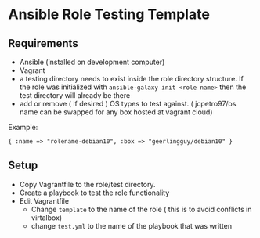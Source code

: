 # Ansible Role Testing Template

## Requirements

* Ansible (installed on development computer)
* Vagrant 
* a testing directory needs to exist inside the role directory structure.  If the role was initialized with `ansible-galaxy init <role name>` then the test directory will already be there
* add or remove ( if desired ) OS types to test against.  ( jcpetro97/os name can be swapped for any box hosted at vagrant cloud)

Example:

`{ :name => "rolename-debian10", :box => "geerlingguy/debian10" }`


## Setup

* Copy Vagrantfile to the role/test directory.
* Create a playbook to test the role functionality
* Edit Vagrantfile
  * Change `template` to the name of the role ( this is to avoid conflicts in virtalbox)
  * change `test.yml` to the name of the playbook that was written

